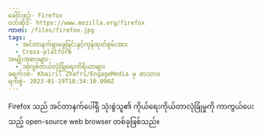 ```yaml
---
ခေါင်းစဉ်- Firefox
ဝဘ်ဆိုဒ်- https://www.mozilla.org/firefox
ကာဗာ: /files/firefox.jpg
tags:
  - အင်တာနက်ရှာဖွေခြင်းနှင့်ကုန်ထုတ်စွမ်းအား
  - Cross-platform
အမျိုးအစားများ-
  - ဒစ်ဂျစ်တယ်လုံခြုံရေးကိရိယာများ
ခရက်ဒစ်- Khairil Zhafri/EngageMedia မှ စာသား။
ရက်စွဲ- 2023-01-19T18:34:10.090Z
---
```

Firefox သည် အင်တာနက်ပေါ်ရှိ သုံးစွဲသူ၏ ကိုယ်ရေးကိုယ်တာလုံခြုံမှုကို ကာကွယ်ပေးသည့် open-source web browser တစ်ခုဖြစ်သည်။